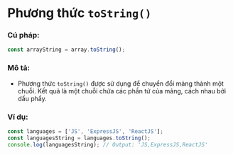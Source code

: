 # Phương thức `toString()`

### Cú pháp:

```js
const arrayString = array.toString();
```

### Mô tả:

- Phương thức `toString()` được sử dụng để chuyển đổi mảng thành một chuỗi. Kết quả là một chuỗi chứa các phần tử của mảng, cách nhau bởi dấu phẩy.

### Ví dụ:

```js
const languages = ['JS', 'ExpressJS', 'ReactJS'];
const languagesString = languages.toString();
console.log(languagesString); // Output: 'JS,ExpressJS,ReactJS'
```
